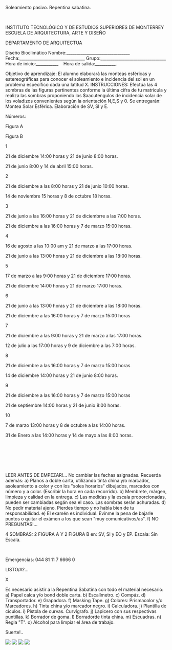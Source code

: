 

Soleamiento pasivo. Repentina sabatina.




 

 
INSTITUTO TECNOLÓGICO Y DE ESTUDIOS SUPERIORES DE MONTERREY 
ESCUELA DE ARQUITECTURA, ARTE Y DISEÑO 

DEPARTAMENTO DE ARQUITECTUA


Diseño Bioclimático
Nombre:_______________________________ 
Fecha:________________________________ 
Grupo:________________________________ 
Hora de inicio:___________    Hora de salida:__________.

Objetivo de aprendizaje: 
El alumno elaborará las monteas esféricas y estereográficas para conocer el soleamiento e incidencia del sol en un problema específico dada una latitud X. 
 INSTRUCCIONES: 
Efectúa las 4 sombras de las figuras pertinentes conforme la última cifra de tu matrícula y realiza las sombras proponiendo los $aacutengulos de incidencia solar de los voladizos convenientes según la orientación N,E,S y 0. 
Se entregarán: 
Montea Solar Esférica. Elaboración de SV, SI y E. 





Números:

Figura A

Figura B



1

21 de diciembre 14:00 horas y 21 de junio 8:00 horas.

21 de junio 8:00 y 14 de abril 15:00 horas.



2 

 21 de diciembre a las 8:00 horas y 21 de junio 10:00 horas.

 14 de noviembre 15 horas y 8 de octubre 18 horas. 



3

 21 de junio a las 16:00 horas y 21 de diciembrre a las 7:00 horas.

 21 de diciembre a las 16:00 horas y 7 de marzo 15:00 horas.



4

16 de agosto a las 10:00 am y 21 de marzo a las 17:00 horas.

21 de junio a las 13:00 horas y 21 de diciembre a las 18:00 horas.



5

17 de marzo a las 9:00 horas y 21 de diciembre 17:00 horas.

21 de diciembre 14:00 horas y 21 de marzo 17:00 horas.



6

21 de junio a las 13:00 horas y 21 de diciembre a las 18:00 horas.

21 de diciembre a las 16:00 horas y 7 de marzo 15:00 horas



7

21 de diciembre a las 9:00 horas y 21 de marzo a las 17:00 horas.

12 de julio a las 17:00 horas y 9 de diciembre a las 7:00 horas.



8

21 de diciembre a las 16:00 horas y 7 de marzo 15:00 horas

14 de diciembre 14:00 horas y 21 de junio 8:00 horas.



9

21 de diciembre a las 16:00 horas y 7 de marzo 15:00 horas

21 de septiembre 14:00 horas y 21 de junio 8:00 horas.



10

7 de marzo 13:00 horas y 8 de octubre a las 14:00 horas.

31 de Enero a las 14:00 horas y 14 de mayo a las 8:00 horas.






 
 

 

  

 
 

 LEER ANTES DE EMPEZAR!...
No cambiar las fechas asignadas. Recuerda además: 
a) Planos a doble carta, utilizando tinta china y/o marcador, asoleamiento a color y con los "soles horarios" dibujados, marcados con número y a color. (Escribir la hora en cada recorrido).
b) Membrete, márgen, limpieza y calidad en la entrega. 
c) Las medidas y la escala proporcionadas, pueden ser cambiadas segán sea el caso. Las sombras serán achuradas. 
d) No pedir material ajeno. Pierdes tiempo y no habla bien de tu responsabilidad. 
e) El examén es individual. Evínme la pena de bajarle puntos o quitar el exámen a los que sean "muy comunicativos/as".
f) NO PREGUNTAS!... 

4 SOMBRAS: 2 FIGURA A Y 2 FIGURA B en:
SV, SI y EO y EP. 
Escala: Sin Escala.

 


 

 Emergencias: 044 81 11 7 6666 0 














 LISTO/A?...




X







Es necesario asistir a la Repentina Sabatina con todo el material necesario: 
a) Papel calca y/o bond doble carta.
b) Escalímetro. 
c) Compáz. 
d) Transportador. 
e) Grapadora. 
f) Masking Tape. 
g) Colores: Prismacolor y/o Marcadores.
h) Tinta china y/o marcador negro.
i) Calculadora.
j) Plantilla de cículos.
i) Pistola de curvas. Curvígrafo.
j) Lapicero con sus respectivas puntillas.
k) Borrador de goma.
l) Borradorde tinta china.
m) Escuadras.
n) Regla "T".
o) Alcohol para limpiar el área de trabajo.

 Suerte!.. 


![](./content/6/M6.59/MONTEA.jpg)
![](./content/6/M6.59/Monteas_001.jpg)
![](./content/6/M6.59/sugerencias.gif)
![](./content/6/M6.59/P28_-_copia.jpg)
